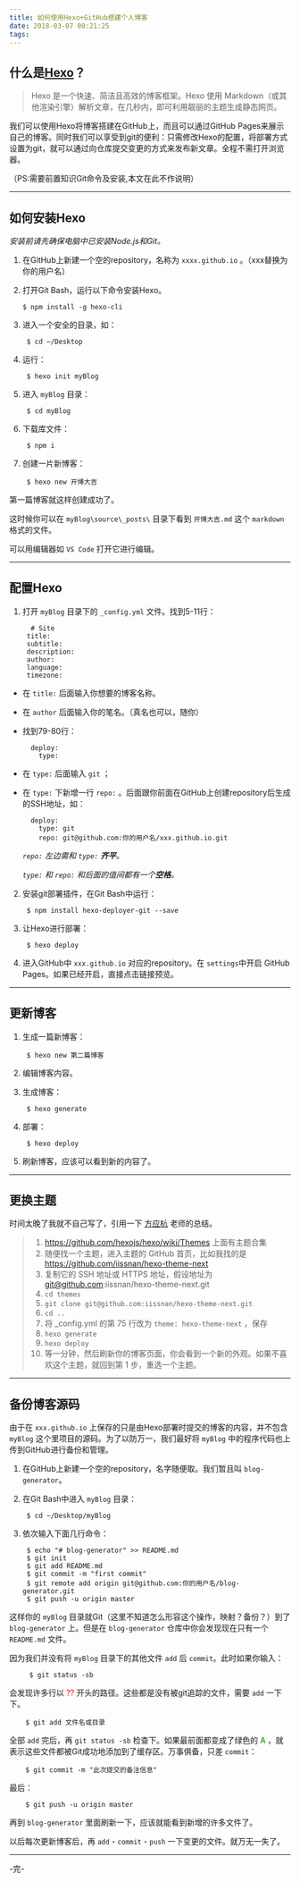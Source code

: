 ```yaml
---
title: 如何使用Hexo+GitHub搭建个人博客
date: 2018-03-07 00:21:25
tags:
---
```

## 什么是[Hexo](https://hexo.io/zh-cn/docs/)？

> Hexo 是一个快速、简洁且高效的博客框架。Hexo 使用 Markdown（或其他渲染引擎）解析文章，在几秒内，即可利用靓丽的主题生成静态网页。

我们可以使用Hexo将博客搭建在GitHub上，而且可以通过GitHub Pages来展示自己的博客。同时我们可以享受到git的便利：只需修改Hexo的配置，将部署方式设置为git，就可以通过向仓库提交变更的方式来发布新文章。全程不需打开浏览器。
<!-- more -->
（PS:需要前置知识Git命令及安装,本文在此不作说明）

---

## 如何安装Hexo

*安装前请先确保电脑中已安装Node.js和Git。*

1. 在GitHub上新建一个空的repository，名称为 `xxxx.github.io` 。（xxx替换为你的用户名）
2. 打开Git Bash，运行以下命令安装Hexo。

       $ npm install -g hexo-cli

3. 进入一个安全的目录，如：

        $ cd ~/Desktop
4. 运行：

        $ hexo init myBlog

5. 进入 `myBlog` 目录：
        
        $ cd myBlog

6. 下载库文件：

        $ npm i

7. 创建一片新博客：

        $ hexo new 开博大吉

第一篇博客就这样创建成功了。

这时候你可以在 `myBlog\source\_posts\` 目录下看到 `开博大吉.md` 这个 `markdown` 格式的文件。

可以用编辑器如 `VS Code` 打开它进行编辑。

---

## 配置Hexo

1. 打开 `myBlog` 目录下的 `_config.yml` 文件。找到5-11行：

         # Site
        title: 
        subtitle:
        description:
        author: 
        language:
        timezone:

- 在 `title:` 后面输入你想要的博客名称。

- 在 `author` 后面输入你的笔名。（真名也可以，随你）

- 找到79-80行：

        deploy:
          type: 

- 在 `type:` 后面输入 `git` ；

- 在 `type:` 下新增一行 `repo:` 。后面跟你前面在GitHub上创建repository后生成的SSH地址，如：

        deploy:
          type: git
          repo: git@github.com:你的用户名/xxx.github.io.git

  *`repo:` 左边需和 `type:` **齐平**。*

  *`type:` 和 `repo:` 和后面的值间都有一个**空格**。*

2. 安装git部署插件，在Git Bash中运行：

        $ npm install hexo-deployer-git --save

3. 让Hexo进行部署：

        $ hexo deploy

4. 进入GitHub中 `xxx.github.io` 对应的repository。在 `settings`中开启 GitHub Pages。如果已经开启，直接点击链接预览。

---

## 更新博客

1. 生成一篇新博客：

        $ hexo new 第二篇博客

2. 编辑博客内容。

3. 生成博客：

        $ hexo generate

4. 部署：

        $ hexo deploy

5. 刷新博客，应该可以看到新的内容了。

---

## 更换主题

时间太晚了我就不自己写了，引用一下 [方应杭](https://www.zhihu.com/people/zhihusucks/activities) 老师的总结。

> 1. https://github.com/hexojs/hexo/wiki/Themes 上面有主题合集
> 2. 随便找一个主题，进入主题的 GitHub 首页，比如我找的是 https://github.com/iissnan/hexo-theme-next
> 3. 复制它的 SSH 地址或 HTTPS 地址，假设地址为 git@github.com:iissnan/hexo-theme-next.git
> 4. `cd themes`
> 5. `git clone git@github.com:iissnan/hexo-theme-next.git`
> 6. `cd ..`
> 7. 将 _config.yml 的第 75 行改为  `theme: hexo-theme-next` ，保存
> 8. `hexo generate`
> 9. `hexo deploy`
> 10. 等一分钟，然后刷新你的博客页面，你会看到一个新的外观。如果不喜欢这个主题，就回到第 1 步，重选一个主题。

---

## 备份博客源码

由于在 `xxx.github.io` 上保存的只是由Hexo部署时提交的博客的内容，并不包含 `myBlog` 这个里项目的源码。为了以防万一，我们最好将 `myBlog` 中的程序代码也上传到GitHub进行备份和管理。

1. 在GitHub上新建一个空的repository，名字随便取。我们暂且叫 `blog-generator`。

2. 在Git Bash中进入 `myBlog` 目录：

        $ cd ~/Desktop/myBlog

3. 依次输入下面几行命令：

        $ echo "# blog-generator" >> README.md
        $ git init
        $ git add README.md
        $ git commit -m "first commit"
        $ git remote add origin git@github.com:你的用户名/blog-generator.git
        $ git push -u origin master

这样你的 `myBlog` 目录就Git（这里不知道怎么形容这个操作，映射？备份？）到了 `blog-generator` 上。但是在 `blog-generator` 仓库中你会发现现在只有一个 `README.md` 文件。

因为我们并没有将 `myBlog` 目录下的其他文件 `add` 后 `commit`。此时如果你输入：

         $ git status -sb

会发现许多行以 <font color="red">??</font> 开头的路径。这些都是没有被git追踪的文件，需要 `add` 一下下。

        $ git add 文件名或目录

全部 `add` 完后，再 `git status -sb` 检查下。如果最前面都变成了绿色的 <font color="green">A</font> ，就表示这些文件都被Git成功地添加到了缓存区。万事俱备，只差 `commit`：

        $ git commit -m "此次提交的备注信息"

最后：

        $ git push -u origin master

再到 `blog-generator` 里面刷新一下，应该就能看到新增的许多文件了。

以后每次更新博客后，再 `add` - `commit` - `push` 一下变更的文件。就万无一失了。

---

-完-
